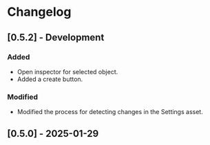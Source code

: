 # Changelog

## [0.5.2] - Development
### Added
- Open inspector for selected object.
- Added a create button.

### Modified
- Modified the process for detecting changes in the Settings asset.

## [0.5.0] - 2025-01-29

